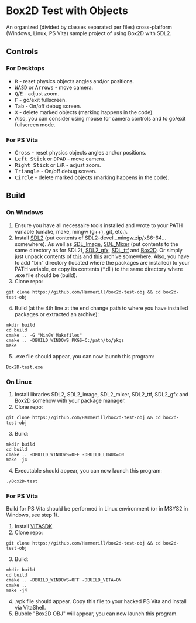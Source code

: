 # Box2D Test with Objects
An organized (divided by classes separated per files) cross-platform (Windows, Linux, PS Vita) sample project of using Box2D with SDL2.

## Controls
### For Desktops
- <kbd>R</kbd> - reset physics objects angles and/or positions.
- <kbd>WASD</kbd> or <kbd>Arrows</kbd> - move camera.
- <kbd>Q</kbd>/<kbd>E</kbd> - adjust zoom.
- <kbd>F</kbd> - go/exit fullscreen.
- <kbd>Tab</kbd> - On/off debug screen.
- <kbd>X</kbd> - delete marked objects (marking happens in the code).
- Also, you can consider using mouse for camera controls and to go/exit fullscreen mode.

### For PS Vita
- <kbd>Cross</kbd> - reset physics objects angles and/or positions.
- <kbd>Left Stick</kbd> or <kbd>DPAD</kbd> - move camera.
- <kbd>Right Stick</kbd> or <kbd>L</kbd>/<kbd>R</kbd> - adjust zoom.
- <kbd>Triangle</kbd> - On/off debug screen.
- <kbd>Circle</kbd> - delete marked objects (marking happens in the code).

## Build 
### On Windows
1. Ensure you have all necessaire tools installed and wrote to your PATH variable (cmake, make, mingw (g++), git, etc.).
2. Install [SDL2](https://github.com/libsdl-org/SDL/releases/tag/release-2.24.0) (put contents of SDL2-devel...mingw.zip/x86-64... somewhere). As well as [SDL_Image](https://github.com/libsdl-org/SDL_image/releases/tag/release-2.6.2), [SDL_Mixer](https://github.com/libsdl-org/SDL_mixer/releases/tag/release-2.6.2) (put contents to the same directory as for SDL2), [SDL2_gfx](https://www.ferzkopp.net/wordpress/2016/01/02/sdl_gfx-sdl2_gfx/), [SDL_ttf](https://github.com/libsdl-org/SDL_ttf/releases) and [Box2D](https://github.com/erincatto/box2d). Or simply just unpack contents of [this](https://github.com/Hammerill/box2d-test-obj/releases/download/v1.0.0/packages-win64-sdl2-sdl2_image-sdl2_mixer-sdl2_gfx-box2d.zip) and [this](https://github.com/Hammerill/box2d-test-obj/releases/download/v1.0.0/packages-win64-sdl2_ttf.zip) archive somewhere. Also, you have to add "bin" directory (located where the packages are installed) to your PATH variable, or copy its contents (*.dll) to the same directory where .exe file should be (build).
3. Clone repo:
  ```
  git clone https://github.com/Hammerill/box2d-test-obj && cd box2d-test-obj
  ```
4. Build (at the 4th line at the end change path to where you have installed packages or extracted an archive):
  ```
  mkdir build
  cd build
  cmake .. -G "MinGW Makefiles"
  cmake .. -DBUILD_WINDOWS_PKGS=C:/path/to/pkgs
  make
  ```
5. .exe file should appear, you can now launch this program:
  ```
  Box2D-test.exe
  ```

### On Linux
1. Install libraries SDL2, SDL2_image, SDL2_mixer, SDL2_ttf, SDL2_gfx and Box2D somehow with your package manager.
2. Clone repo:
  ```
  git clone https://github.com/Hammerill/box2d-test-obj && cd box2d-test-obj
  ```
3. Build:
  ```
  mkdir build
  cd build
  cmake .. -DBUILD_WINDOWS=OFF -DBUILD_LINUX=ON
  make -j4
  ```
4. Executable should appear, you can now launch this program:
  ```
  ./Box2D-test
  ```

### For PS Vita
Build for PS Vita should be performed in Linux environment (or in MSYS2 in Windows, see step 1).
1. Install [VITASDK](https://vitasdk.org/).
2. Clone repo:
  ```
  git clone https://github.com/Hammerill/box2d-test-obj && cd box2d-test-obj
  ```
3. Build:
  ```
  mkdir build
  cd build
  cmake .. -DBUILD_WINDOWS=OFF -DBUILD_VITA=ON
  cmake ..
  make -j4
  ```
4. .vpk file should appear. Copy this file to your hacked PS Vita and install via VitaShell.
5. Bubble "Box2D OBJ" will appear, you can now launch this program.
